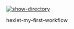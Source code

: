[![show-directory](https://github.com/stav86/hexlet-my-first-workflow/actions/workflows/say-hello.yml/badge.svg)](https://github.com/stav86/hexlet-my-first-workflow/actions/workflows/say-hello.yml)

hexlet-my-first-workflow